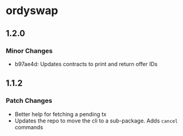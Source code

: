 # ordyswap

## 1.2.0

### Minor Changes

- b97ae4d: Updates contracts to print and return offer IDs

## 1.1.2

### Patch Changes

- Better help for fetching a pending tx
- Updates the repo to move the cli to a sub-package. Adds `cancel` commands
